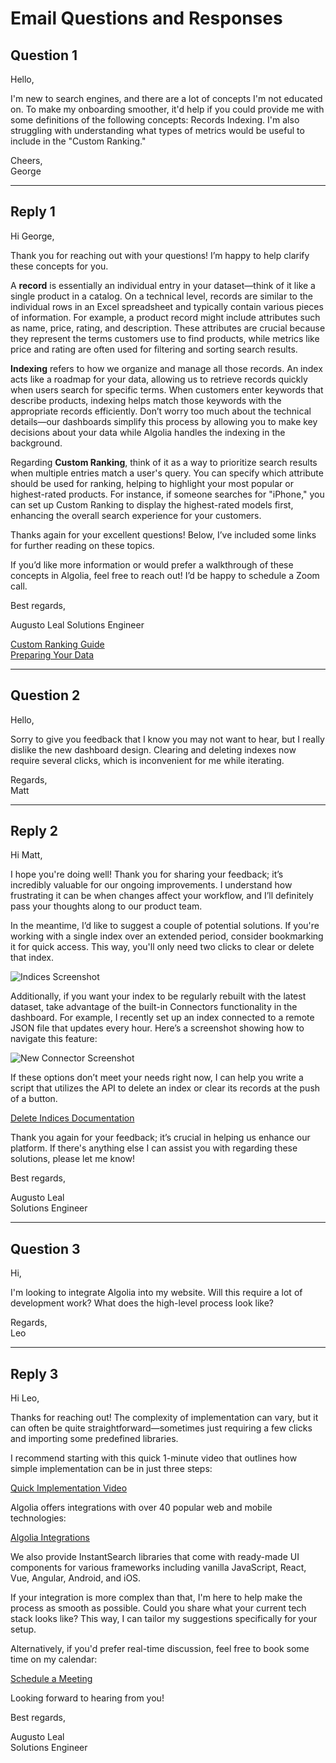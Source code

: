 # Email Questions and Responses

## Question 1

Hello,

I'm new to search engines, and there are a lot of concepts I'm not educated on. To make my onboarding smoother, it'd help if you could provide me with some definitions of the following concepts: Records Indexing. I'm also struggling with understanding what types of metrics would be useful to include in the "Custom Ranking."

Cheers,  
George

---

## Reply 1

Hi George,

Thank you for reaching out with your questions! I’m happy to help clarify these concepts for you.

A **record** is essentially an individual entry in your dataset—think of it like a single product in a catalog. On a technical level, records are similar to the individual rows in an Excel spreadsheet and typically contain various pieces of information. For example, a product record might include attributes such as name, price, rating, and description. These attributes are crucial because they represent the terms customers use to find products, while metrics like price and rating are often used for filtering and sorting search results.

**Indexing** refers to how we organize and manage all those records. An index acts like a roadmap for your data, allowing us to retrieve records quickly when users search for specific terms. When customers enter keywords that describe products, indexing helps match those keywords with the appropriate records efficiently. Don’t worry too much about the technical details—our dashboards simplify this process by allowing you to make key decisions about your data while Algolia handles the indexing in the background.

Regarding **Custom Ranking**, think of it as a way to prioritize search results when multiple entries match a user's query. You can specify which attribute should be used for ranking, helping to highlight your most popular or highest-rated products. For instance, if someone searches for "iPhone," you can set up Custom Ranking to display the highest-rated models first, enhancing the overall search experience for your customers.

Thanks again for your excellent questions! Below, I’ve included some links for further reading on these topics.

If you’d like more information or would prefer a walkthrough of these concepts in Algolia, feel free to reach out! I’d be happy to schedule a Zoom call.

Best regards,

Augusto Leal 
Solutions Engineer  

[Custom Ranking Guide](https://www.algolia.com/doc/guides/managing-results/must-do/custom-ranking/)  
[Preparing Your Data](https://www.algolia.com/doc/guides/sending-and-managing-data/prepare-your-data/)

---

## Question 2

Hello,

Sorry to give you feedback that I know you may not want to hear, but I really dislike the new dashboard design. Clearing and deleting indexes now require several clicks, which is inconvenient for me while iterating.

Regards,  
Matt

---

## Reply 2

Hi Matt,

I hope you're doing well! Thank you for sharing your feedback; it’s incredibly valuable for our ongoing improvements. I understand how frustrating it can be when changes affect your workflow, and I’ll definitely pass your thoughts along to our product team.

In the meantime, I’d like to suggest a couple of potential solutions. If you're working with a single index over an extended period, consider bookmarking it for quick access. This way, you'll only need two clicks to clear or delete that index.

![Indices Screenshot](indices.png)

Additionally, if you want your index to be regularly rebuilt with the latest dataset, take advantage of the built-in Connectors functionality in the dashboard. For example, I recently set up an index connected to a remote JSON file that updates every hour. Here’s a screenshot showing how to navigate this feature:

![New Connector Screenshot](newconnector.png)

If these options don’t meet your needs right now, I can help you write a script that utilizes the API to delete an index or clear its records at the push of a button.

[Delete Indices Documentation](https://www.algolia.com/doc/guides/sending-and-managing-data/manage-indices-and-apps/manage-indices/how-to/delete-indices/?client=javascript/)

Thank you again for your feedback; it’s crucial in helping us enhance our platform. If there's anything else I can assist you with regarding these solutions, please let me know!

Best regards,

Augusto Leal  
Solutions Engineer  

---

## Question 3

Hi,

I'm looking to integrate Algolia into my website. Will this require a lot of development work? What does the high-level process look like?

Regards,  
Leo

---

## Reply 3

Hi Leo,

Thanks for reaching out! The complexity of implementation can vary, but it can often be quite straightforward—sometimes just requiring a few clicks and importing some predefined libraries.

I recommend starting with this quick 1-minute video that outlines how simple implementation can be in just three steps:

[Quick Implementation Video](https://www.youtube.com/watch?v=yA4KISBv_88/)

Algolia offers integrations with over 40 popular web and mobile technologies:

[Algolia Integrations](https://www.algolia.com/developers/integrations/)

We also provide InstantSearch libraries that come with ready-made UI components for various frameworks including vanilla JavaScript, React, Vue, Angular, Android, and iOS.

If your integration is more complex than that, I'm here to help make the process as smooth as possible. Could you share what your current tech stack looks like? This way, I can tailor my suggestions specifically for your setup.

Alternatively, if you'd prefer real-time discussion, feel free to book some time on my calendar:

[Schedule a Meeting](http://calendly.com/insertmylinkhere/)

Looking forward to hearing from you!

Best regards,

Augusto Leal  
Solutions Engineer  
